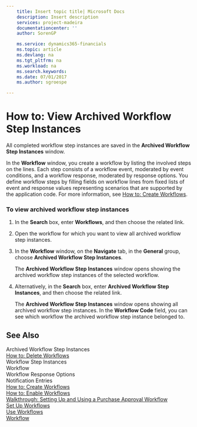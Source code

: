 ```yaml
---
    title: Insert topic title| Microsoft Docs
    description: Insert description
    services: project-madeira
    documentationcenter: ''
    author: SorenGP

    ms.service: dynamics365-financials
    ms.topic: article
    ms.devlang: na
    ms.tgt_pltfrm: na
    ms.workload: na
    ms.search.keywords:
    ms.date: 07/01/2017
    ms.author: sgroespe

---
```

# How to: View Archived Workflow Step Instances
All completed workflow step instances are saved in the **Archived Workflow Step Instances** window.  
  
 In the **Workflow** window, you create a workflow by listing the involved steps on the lines. Each step consists of a workflow event, moderated by event conditions, and a workflow response, moderated by response options. You define workflow steps by filling fields on workflow lines from fixed lists of event and response values representing scenarios that are supported by the application code. For more information, see [How to: Create Workflows](across-how-to-create-workflows.md).  
  
### To view archived workflow step instances  
  
1.  In the **Search** box, enter **Workflows**, and then choose the related link.  
  
2.  Open the workflow for which you want to view all archived workflow step instances.  
  
3.  In the **Workflow** window, on the **Navigate** tab, in the **General** group, choose **Archived Workflow Step Instances**.  
  
     The **Archived Workflow Step Instances** window opens showing the archived workflow step instances of the selected workflow.  
  
4.  Alternatively, in the **Search** box, enter **Archived Workflow Step Instances**, and then choose the related link.  
  
     The **Archived Workflow Step Instances** window opens showing all archived workflow step instances. In the **Workflow Code** field, you can see which workflow the archived workflow step instance belonged to.  
  
## See Also  
 Archived Workflow Step Instances   
 [How to: Delete Workflows](across-how-to-delete-workflows.md)   
 Workflow Step Instances   
 Workflow   
 Workflow Response Options   
 Notification Entries   
 [How to: Create Workflows](across-how-to-create-workflows.md)   
 [How to: Enable Workflows](across-how-to-enable-workflows.md)   
 [Walkthrough: Setting Up and Using a Purchase Approval Workflow](across-walkthrough-setting-up-and-using-a-purchase-approval-workflow.md)   
 [Set Up Workflows](across-set-up-workflows.md)   
 [Use Workflows](across-use-workflows.md)   
 [Workflow](across-workflow.md)